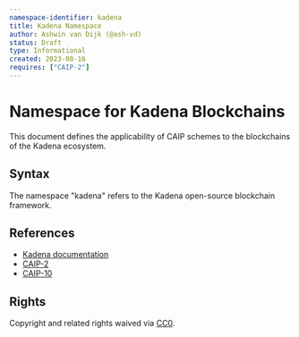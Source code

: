 ```yaml
---
namespace-identifier: kadena
title: Kadena Namespace
author: Ashwin van Dijk (@ash-vd)
status: Draft
type: Informational
created: 2023-08-16
requires: ["CAIP-2"]
---
```


# Namespace for Kadena Blockchains

This document defines the applicability of CAIP schemes to the blockchains of
the Kadena ecosystem.

## Syntax

The namespace "kadena" refers to the Kadena open-source blockchain framework.

## References

- [Kadena documentation](https://docs.kadena.io/)
- [CAIP-2](https://github.com/ChainAgnostic/CAIPs/blob/master/CAIPs/caip-2.md)
- [CAIP-10](https://github.com/ChainAgnostic/CAIPs/blob/master/CAIPs/caip-10.md)

## Rights

Copyright and related rights waived via [CC0](https://creativecommons.org/publicdomain/zero/1.0/).
